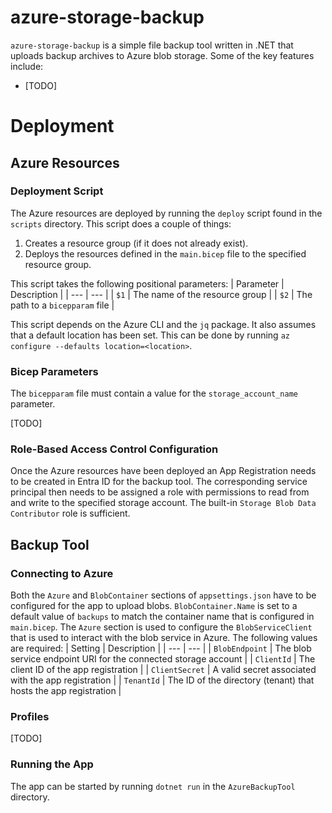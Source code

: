 # azure-storage-backup
`azure-storage-backup` is a simple file backup tool written in .NET that uploads backup archives to Azure blob storage. Some of the key features include:
- [TODO]

# Deployment
## Azure Resources
### Deployment Script
The Azure resources are deployed by running the `deploy` script found in the `scripts` directory. This script does a couple of things:
1. Creates a resource group (if it does not already exist).
2. Deploys the resources defined in the `main.bicep` file to the specified resource group.

This script takes the following positional parameters:
| Parameter | Description |
| --- | --- |
| `$1` | The name of the resource group |
| `$2` | The path to a `bicepparam` file |

This script depends on the Azure CLI and the `jq` package. It also assumes that a default location has been set. This can be done by running `az configure --defaults location=<location>`.

### Bicep Parameters
The `bicepparam` file must contain a value for the `storage_account_name` parameter.

[TODO]

### Role-Based Access Control Configuration
Once the Azure resources have been deployed an App Registration needs to be created in Entra ID for the backup tool. The corresponding service principal then needs to be assigned a role with permissions to read from and write to the specified storage account. The built-in `Storage Blob Data Contributor` role is sufficient.

## Backup Tool
### Connecting to Azure
Both the `Azure` and `BlobContainer` sections of `appsettings.json` have to be configured for the app to upload blobs. `BlobContainer.Name` is set to a default value of `backups` to match the container name that is configured in `main.bicep`. The `Azure` section is used to configure the `BlobServiceClient` that is used to interact with the blob service in Azure. The following values are required:
| Setting | Description |
| --- | --- |
| `BlobEndpoint` | The blob service endpoint URI for the connected storage account |
| `ClientId` | The client ID of the app registration |
| `ClientSecret` | A valid secret associated with the app registration |
| `TenantId` | The ID of the directory (tenant) that hosts the app registration |

### Profiles
[TODO]

### Running the App
The app can be started by running `dotnet run` in the `AzureBackupTool` directory.

